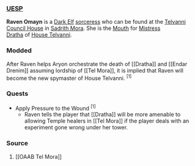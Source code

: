 ### [UESP](https://en.uesp.net/wiki/Morrowind:Raven_Omayn)
**Raven Omayn** is a [Dark Elf](https://en.uesp.net/wiki/Morrowind:Dark_Elf "Morrowind:Dark Elf") [sorceress](https://en.uesp.net/wiki/Morrowind:Sorcerer "Morrowind:Sorcerer") who can be found at the [Telvanni Council House](https://en.uesp.net/wiki/Morrowind:Telvanni_Council_House "Morrowind:Telvanni Council House") in [Sadrith Mora](https://en.uesp.net/wiki/Morrowind:Sadrith_Mora "Morrowind:Sadrith Mora"). She is the [Mouth](https://en.uesp.net/wiki/Morrowind:Mouth "Morrowind:Mouth") for [Mistress Dratha](https://en.uesp.net/wiki/Morrowind:Dratha "Morrowind:Dratha") of [House Telvanni](https://en.uesp.net/wiki/Morrowind:House_Telvanni "Morrowind:House Telvanni").
### Modded
After Raven helps Aryon orchestrate the death of [[Dratha]] and [[Endar Drenim]] assuming lordship of [[Tel Mora]], it is implied that Raven will become the new spymaster of House Telvanni. <sup>[1]</sup>
### Quests
* Apply Pressure to the Wound <sup>[1]</sup>
	* Raven tells the player that [[Dratha]] will be more amenable to allowing Temple healers in [[Tel Mora]] if the player deals with an experiment gone wrong under her tower.
### Source
1. [[OAAB Tel Mora]]